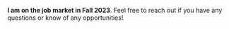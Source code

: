 <b>I am on the job market in Fall 2023</b>.   Feel free to reach out if you have any questions or know of any opportunities!
